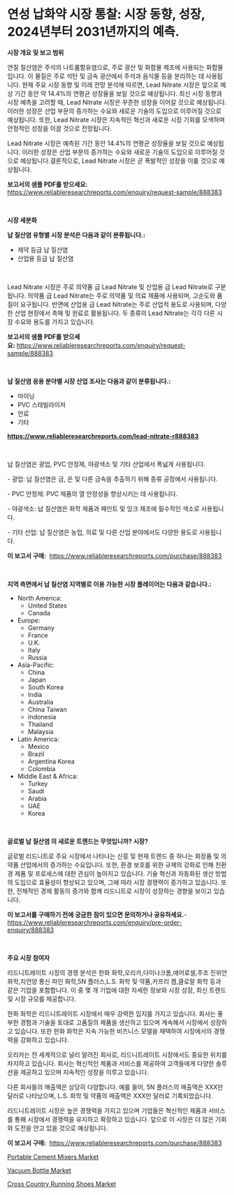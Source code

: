 <p><h1>연성 납화약 시장 통찰: 시장 동향, 성장, 2024년부터 2031년까지의 예측.</h1></p><p><strong>시장 개요 및 보고 범위</strong></p>
<p><p>연질 질산염은 주석의 나트륨함유염으로, 주로 광산 및 화합물 제조에 사용되는 화합물입니다. 이 물질은 주로 석탄 및 금속 광산에서 주석과 음식물 등을 분리하는 데 사용됩니다. 현재 주요 시장 동향 및 미래 전망 분석에 따르면, Lead Nitrate 시장은 앞으로 예상 기간 동안 약 14.4%의 연평균 성장율을 보일 것으로 예상됩니다. 최신 시장 동향과 시장 예측을 고려할 때, Lead Nitrate 시장은 꾸준한 성장을 이어갈 것으로 예상됩니다. 이러한 성장은 산업 부문의 증가하는 수요와 새로운 기술의 도입으로 이루어질 것으로 예상됩니다. 또한, Lead Nitrate 시장은 지속적인 혁신과 새로운 시장 기회를 모색하며 안정적인 성장을 이끌 것으로 전망됩니다. </p><p>Lead Nitrate 시장은 예측된 기간 동안 14.4%의 연평균 성장율을 보일 것으로 예상됩니다. 이러한 성장은 산업 부문의 증가하는 수요와 새로운 기술의 도입으로 이루어질 것으로 예상됩니다.결론적으로, Lead Nitrate 시장은 곧 폭발적인 성장을 이룰 것으로 예상됩니다.</p></p>
<p><strong>보고서의 샘플 PDF를 받으세요:</strong> <a href="https://www.reliableresearchreports.com/enquiry/request-sample/888383">https://www.reliableresearchreports.com/enquiry/request-sample/888383</a></p>
<p>&nbsp;</p>
<p><strong>시장 세분화</strong></p>
<p><strong>납 질산염 유형별 시장 분석은 다음과 같이 분류됩니다.:</strong></p>
<p><ul><li>제약 등급 납 질산염</li><li>산업용 등급 납 질산염</li></ul></p>
<p>&nbsp;</p>
<p><p>Lead Nitrate 시장은 주로 의약품 급 Lead Nitrate 및 산업용 급 Lead Nitrate로 구분됩니다. 의약품 급 Lead Nitrate는 주로 의약품 및 의료 제품에 사용되며, 고순도와 품질이 요구됩니다. 반면에 산업용 급 Lead Nitrate는 주로 산업적 용도로 사용되며, 다양한 산업 현장에서 촉매 및 원료로 활용됩니다. 두 종류의 Lead Nitrate는 각각 다른 시장 수요와 용도를 가지고 있습니다.</p></p>
<p><strong>보고서의 샘플 PDF를 받으세요:</strong>&nbsp;<a href="https://www.reliableresearchreports.com/enquiry/request-sample/888383">https://www.reliableresearchreports.com/enquiry/request-sample/888383</a></p>
<p>&nbsp;</p>
<p><strong> 납 질산염 응용 분야별 시장 산업 조사는 다음과 같이 분류됩니다.:</strong></p>
<p><ul><li>마이닝</li><li>PVC 스태빌라이저</li><li>안료</li><li>기타</li></ul></p>
<p><strong><a href="https://www.reliableresearchreports.com/lead-nitrate-r888383">https://www.reliableresearchreports.com/lead-nitrate-r888383</a></strong></p>
<p>&nbsp;</p>
<p><p>납 질산염은 광업, PVC 안정제, 야광색소 및 기타 산업에서 폭넓게 사용됩니다.</p><p>- 광업: 납 질산염은 금, 은 및 다른 금속을 추출하기 위해 증류 공정에서 사용됩니다.</p><p>- PVC 안정제: PVC 제품의 열 안정성을 향상시키는 데 사용됩니다.</p><p>- 야광색소: 납 질산염은 화학 제품과 페인트 및 잉크 제조에 필수적인 색소로 사용됩니다.</p><p>- 기타 산업: 납 질산염은 농업, 의료 및 다른 산업 분야에서도 다양한 용도로 사용됩니다.</p></p>
<p><strong>이 보고서 구매:</strong>&nbsp; <a href="https://www.reliableresearchreports.com/purchase/888383">https://www.reliableresearchreports.com/purchase/888383</a></p>
<p>&nbsp;</p>
<p><strong>지역 측면에서 납 질산염 지역별로 이용 가능한 시장 플레이어는 다음과 같습니다.:</strong></p>
<p><ul>
    <li>
        North America:
        <ul>
            <li>United States</li>
            <li>Canada</li>
        </ul>
    </li>
    <li>
        Europe:
        <ul>
            <li>Germany</li>
            <li>France</li>
            <li>U.K.</li>
            <li>Italy</li>
            <li>Russia</li>
        </ul>
    </li>
    <li>
        Asia-Pacific:
        <ul>
            <li>China</li>
            <li>Japan</li>
            <li>South Korea</li>
            <li>India</li>
            <li>Australia</li>
            <li>China Taiwan</li>
            <li>Indonesia</li>
            <li>Thailand</li>
            <li>Malaysia</li>
        </ul>
    </li>
    <li>
        Latin America:
        <ul>
            <li>Mexico</li>
            <li>Brazil</li>
            <li>Argentina Korea</li>
            <li>Colombia</li>
        </ul>
    </li>
    <li>
        Middle East & Africa:
        <ul>
            <li>Turkey</li>
            <li>Saudi</li>
            <li>Arabia</li>
            <li>UAE</li>
            <li>Korea</li>
        </ul>
    </li>
    </ul></p>
<p>&nbsp;</p>
<p><strong>글로벌 납 질산염 의 새로운 트렌드는 무엇입니까? 시장?</strong></p>
<p><p>글로벌 리드니트로 주요 시장에서 나타나는 신흥 및 현재 트렌드 중 하나는 화장품 및 의약품 산업에서의 증가하는 수요입니다. 또한, 환경 보호를 위한 규제의 강화로 인해 친환경 제품 및 프로세스에 대한 관심이 높아지고 있습니다. 기술 혁신과 자동화된 생산 방법의 도입으로 효율성이 향상되고 있으며, 그에 따라 시장 경쟁력이 증가하고 있습니다. 또한, 전체적인 경제 활동의 증가와 함께 리드니트로 시장이 성장하는 경향을 보이고 있습니다.</p></p>
<p><strong>이 보고서를 구매하기 전에 궁금한 점이 있으면 문의하거나 공유하세요.</strong>- <a href="https://www.reliableresearchreports.com/enquiry/pre-order-enquiry/888383">https://www.reliableresearchreports.com/enquiry/pre-order-enquiry/888383</a></p>
<p>&nbsp;</p>
<p><strong>주요 시장 참여자</strong></p>
<p><p>리드니트레이트 시장의 경쟁 분석은 한화 화학,오리카,다이나크롬,에어로셀,주조 진위안 화학,지언양 롱신 파인 화학,5N 플러스,L.S. 화학 및 약품,카프리 켐,클로랄 화학 등과 같은 기업을 포함합니다. 이 중 몇 개 기업에 대한 자세한 정보와 시장 성장, 최신 트렌드 및 시장 규모를 제공합니다.</p><p>한화 화학은 리드니트레이트 시장에서 매우 강력한 입지를 가지고 있습니다. 회사는 풍부한 경험과 기술을 토대로 고품질의 제품을 생산하고 있으며 계속해서 시장에서 성장하고 있습니다. 또한 한화 화학은 지속 가능한 비즈니스 모델을 채택하여 시장에서의 경쟁력을 강화하고 있습니다.</p><p>오리카는 전 세계적으로 널리 알려진 회사로, 리드니트레이트 시장에서도 중요한 위치를 차지하고 있습니다. 회사는 혁신적인 제품과 서비스를 제공하여 고객들에게 다양한 솔루션을 제공하고 있으며 지속적인 성장을 이루고 있습니다.</p><p>다른 회사들의 매출액은 상당히 다양합니다. 예를 들어, 5N 플러스의 매출액은 XXX만 달러로 나타났으며, L.S. 화학 및 약품의 매출액은 XXX만 달러로 기록되었습니다.</p><p>리드니트레이트 시장은 높은 경쟁력을 가지고 있으며 기업들은 혁신적인 제품과 서비스를 통해 시장에서 경쟁력을 유지하고 확장하고 있습니다. 앞으로 이 시장은 더 많은 기회와 도전을 안고 있을 것으로 예상됩니다.</p></p>
<p><strong>이 보고서 구매:</strong>&nbsp;&nbsp;<a href="https://www.reliableresearchreports.com/purchase/888383">https://www.reliableresearchreports.com/purchase/888383</a></p>
<p><p><a href="https://github.com/moyahfrancoestellec51j635wcx/Market-Research-Report-List-2/blob/main/portable-cement-mixers-market.md">Portable Cement Mixers Market</a></p><p><a href="https://www.linkedin.com/pulse/vacuum-bottle-market-trends-analysis-forecasted-period-2024-2031-neoxe?trackingId=r7fjSOPm0mYeAoQ4WYI4Hw%3D%3D">Vacuum Bottle Market</a></p><p><a href="https://www.linkedin.com/pulse/cross-country-running-shoes-market-furnishes-information-share-2e46e?trackingId=4dWW6X622dnR2egdTCgXiA%3D%3D">Cross Country Running Shoes Market</a></p></p>
